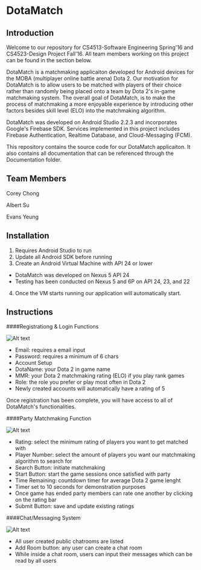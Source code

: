 # DotaMatch

Introduction
------------
Welcome to our repository for CS4513-Software Engineering Spring'16 and CS4523-Design Project Fall'16. All team members working on this project can be found in the section below. 

DotaMatch is a matchmaking applicaiton developed for Android devices for the MOBA (multiplayer online battle arena) Dota 2. Our motivation for DotaMatch is to allow users to be matched with players of their choice rather than randomly being placed onto a team by Dota 2's in-game matchmaking system. The overall goal of DotaMatch, is to make the process of matchmaking a more enjoyable experience by introducing other factors besides skill level (ELO) into the matchmaking algorithm.

DotaMatch was developed on Android Studio 2.2.3 and incorporates Google's Firebase SDK. Services implemented in this project includes Firebase Authentication, Realtime Database, and Cloud-Messaging (FCM). 

This repository contains the source code for our DotaMatch applicaiton. It also contains all documentation that can be referenced through the Documentation folder. 

Team Members
-------------
  
Corey Chong
  
Albert Su
  
Evans Yeung


Installation
------------
1. Requires Android Studio to run
2. Update all Android SDK before running
3. Create an Android Virtual Machine with API 24 or lower
  * DotaMatch was developed on Nexus 5 API 24
  * Testing has been conducted on Nexus 5 and 6P on API 24, 23, and 22
4. Once the VM starts running our application will automatically start.

Instructions
------------

####Registrationg & Login Functions

![Alt text](/README_Images/Registration&LoginFunctions.gif?raw=true)

* Email:  requires a email input
* Password: requires a minimum of 6 chars
* Account Setup
 * DotaName:  your Dota 2 in game name
 * MMR: your Dota 2 matchmaking rating (ELO) if you play rank games
 * Role: the role you prefer or play most often in Dota 2
 * Newly created accounts will automatically have a rating of 5

Once registration has been complete, you will have access to all of DotaMatch's functionalities. 

####Party Matchmaking Function

![Alt text](/README_Images/PartyFunction.gif?raw=true)

* Rating: select the minimum rating of players you want to get matched with
* Player Number: select the amount of players you want our matchmaking algorithm to search for
* Search Button: initiate matchmaking
* Start Button: start the game sessions once satisfied with party
* Time Remaining: countdown timer for average Dota 2 game lenght
 * Timer set to 10 seconds for demonstration purposes
 * Once game has ended party members can rate one another by clicking on the rating bar
* Submit Button: save and update existing ratings


####Chat/Messaging System

![Alt text](/README_Images/ChatFunction.gif?raw=true)

* All user created public chatrooms are listed
* Add Room button: any user can create a chat room
* While inside a chat room, users can input their messages which can be read by all users
